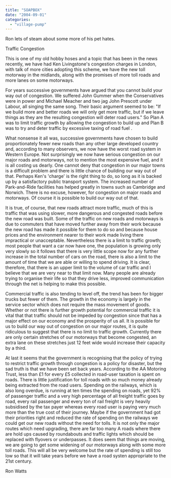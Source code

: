 ```yaml
---
title: "SOAPBOX"
date: "2004-09-01"
categories: 
  - "village-pump"
---
```


Ron lets of steam about some more of his pet hates.

Traffic Congestion

This is one of my old hobby hoses and a topic that has been in the news recently, we have had Ken Livingstone's congestion charges in London, with talk of more cities adopting this scheme, we have the new toll motorway in the midlands, along with the promises of more toll roads and more lanes on some motorways.

For years successive governments have argued that you cannot build your way out of congestion. We suffered John Gummer when the Conservatives were in power and Michael Meacher and two jag John Prescott under Labour, all singing the same song. Their basic argument seemed to be: "If we build more and better roads we will only get more traffic, but if we leave things as they are the resulting congestion will deter road users." So Plan A was to limit traffic growth by allowing the congestion to build up and Plan B was to try and deter traffic by excessive taxing of road fuel .

What nonsense it all was, successive governments have chosen to build proportionately fewer new roads than any other large developed country and, according to many observers, we now have the worst road system in Western Europe. Not surprisingly we now have serious congestion on our major roads and motorways, not to mention the most expensive fuel, and it is all costing us dearly. One cannot deny that congestion in our major towns is a difficult problem and there is little chance of building our way out of that. Perhaps Ken's 'charge' is the right thing to do, so long as it is backed up by a satisfactory public transport system. The increased number of Park-and-Ride facilities has helped greatly in towns such as Cambridge and Norwich. There is no excuse, however, for congestion on major roads and motorways. Of course it is possible to build our way out of that.

It is true, of course, that new roads attract more traffic, much of this is traffic that was using slower, more dangerous and congested roads before the new road was built. Some of the traffic on new roads and motorways is due to commuters that have moved further away from their work because the new road has made it possible for them to do so and because house prices and the environment nearer to their work made living there impractical or unacceptable. Nevertheless there is a limit to traffic growth; most people that want a car now have one, the population is growing only very slowly so it follows that there is very little scope now for any further increase in the total number of cars on the road, there is also a limit to the amount of time that we are able or willing to spend driving. It is clear, therefore, that there is an upper limit to the volume of car traffic and I believe that we are very near to that limit now. Many people are already trying to organise their life so that they drive less, improved communication through the net is helping to make this possible.

Commercial traffic is also tending to level off, the trend has been for bigger trucks but fewer of them. The growth in the economy is largely in the service sector which does not require the mass movement of goods. Whether or not there is further growth potential for commercial traffic it is vital that that traffic should not be impeded by congestion since that has a major effect on our economy and the prosperity of us all. It is possible for us to build our way out of congestion on our major routes, it is quite ridiculous to suggest that there is no limit to traffic growth. Currently there are only certain stretches of our motorways that become congested, an extra lane on these stretches just 12 feet wide would increase their capacity by a third.

At last it seems that the government is recognising that the policy of trying to restrict traffic growth through congestion is a policy for disaster, but the sad truth is that we have been set back years. According to the AA Motoring Trust, less than £1 for every £5 collected in road-user taxation is spent on roads. There is little justification for toll roads with so much money already being extracted from the road users. Spending on the railways, which is also long overdue, is running at ten times the spending on roads, yet 92% of passenger traffic and a very high percentage of all freight traffic goes by road, every rail passenger and every ton of rail freight is very heavily subsidised by the tax payer whereas every road user is paying very much more than the true cost of their journey. Maybe if the government had got their priorities right and reduced the rate of spending on the railways we could get our new roads without the need for tolls. It is not only the major routes which need upgrading, there are far too many A roads where there are hold ups caused by roundabouts and traffic lights which should be replaced with flyovers or underpasses. It does seem that things are moving, we are going to get some widening of our motorways along with some more toll roads. This will all be very welcome but the rate of spending is still too low so that it will take years before we have a road systen appropriate to the 21st century.

Ron Watts
